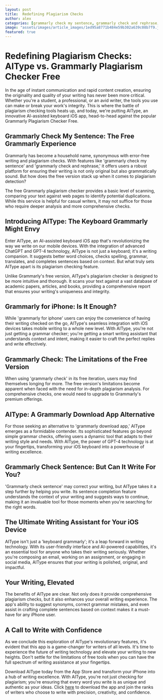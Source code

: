 ```yaml
---
layout: post
title:  Redefining Plagiarism Checks
author: alex
categories: [grammarly check my sentence, grammarly check and rephrase, grammarly for iphone, grammarly check, grammarly download app, grammarly check sentence, keyboard grammarly]
image: "assets/images/article_images/1ed95a8771b484e59b302a639c08b7f9.jpg"
featured: true
---
```


# Redefining Plagiarism Checks: AIType vs. Grammarly Plagiarism Checker Free

In the age of instant communication and rapid content creation, ensuring the originality and quality of your writing has never been more critical. Whether you're a student, a professional, or an avid writer, the tools you use can make or break your work's integrity. This is where the battle of plagiarism checking tools heats up, and today, we're putting AIType, an innovative AI-assisted keyboard iOS app, head-to-head against the popular Grammarly Plagiarism Checker Free.

## Grammarly Check My Sentence: The Free Grammarly Experience

Grammarly has become a household name, synonymous with error-free writing and plagiarism checks. With features like 'grammarly check my sentence' and 'grammarly check and rephrase,' it offers users a robust platform for ensuring their writing is not only original but also grammatically sound. But how does the free version stack up when it comes to plagiarism detection?

The free Grammarly plagiarism checker provides a basic level of scanning, comparing your text against web pages to identify potential duplications. While this service is helpful for casual writers, it may not suffice for those who require deeper analysis and more comprehensive checks.

## Introducing AIType: The Keyboard Grammarly Might Envy

Enter AIType, an AI-assisted keyboard iOS app that's revolutionizing the way we write on our mobile devices. With the integration of advanced ChatGPT and GPT-4 technology, AIType is not just a keyboard; it's a writing companion. It suggests better word choices, checks spelling, grammar, translates, and completes sentences based on context. But what truly sets AIType apart is its plagiarism checking feature.

Unlike Grammarly's free version, AIType's plagiarism checker is designed to be more intuitive and thorough. It scans your text against a vast database of academic papers, articles, and books, providing a comprehensive report that ensures your writing's uniqueness and integrity.

## Grammarly for iPhone: Is It Enough?

While 'grammarly for iphone' users can enjoy the convenience of having their writing checked on the go, AIType's seamless integration with iOS devices takes mobile writing to a whole new level. With AIType, you're not just getting a grammar checker; you're getting a smart writing assistant that understands context and intent, making it easier to craft the perfect replies and write effectively.

## Grammarly Check: The Limitations of the Free Version

When using 'grammarly check' in its free iteration, users may find themselves longing for more. The free version's limitations become apparent when faced with the need for in-depth plagiarism analysis. For comprehensive checks, one would need to upgrade to Grammarly's premium offerings.

## AIType: A Grammarly Download App Alternative

For those seeking an alternative to 'grammarly download app,' AIType emerges as a formidable contender. Its sophisticated features go beyond simple grammar checks, offering users a dynamic tool that adapts to their writing style and needs. With AIType, the power of GPT-4 technology is at your fingertips, transforming your iOS keyboard into a powerhouse of writing excellence.

## Grammarly Check Sentence: But Can It Write For You?

'Grammarly check sentence' may correct your writing, but AIType takes it a step further by helping you write. Its sentence completion feature understands the context of your writing and suggests ways to continue, making it an invaluable tool for those moments when you're searching for the right words.

## The Ultimate Writing Assistant for Your iOS Device

AIType isn't just a 'keyboard grammarly'; it's a leap forward in writing technology. With its user-friendly interface and AI-powered capabilities, it's an essential tool for anyone who takes their writing seriously. Whether you're composing an email, working on an assignment, or engaging in social media, AIType ensures that your writing is polished, original, and impactful.

## Your Writing, Elevated

The benefits of AIType are clear. Not only does it provide comprehensive plagiarism checks, but it also enhances your overall writing experience. The app's ability to suggest synonyms, correct grammar mistakes, and even assist in crafting complete sentences based on context makes it a must-have for any iPhone user.

## A Call to Write with Confidence

As we conclude this exploration of AIType's revolutionary features, it's evident that this app is a game-changer for writers of all levels. It's time to experience the future of writing technology and elevate your writing to new heights. Don't settle for the limitations of free tools when you can have the full spectrum of writing assistance at your fingertips.

Download AIType today from the App Store and transform your iPhone into a hub of writing excellence. With AIType, you're not just checking for plagiarism; you're ensuring that every word you write is as unique and authentic as your ideas. Click [here](https://apps.apple.com/us/app/aitype-grammar-check-keyboard/id6469163944) to download the app and join the ranks of writers who choose to write with precision, creativity, and confidence.